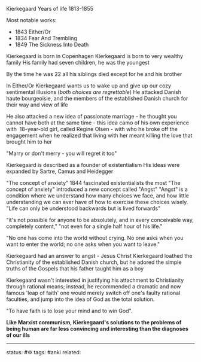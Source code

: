 

Kierkegaard Years of life 1813-1855

Most notable works:
 - 1843 Either/Or
 - 1834 Fear And Trembling
 - 1849 The Sickness Into Death

Kierkegaard is born in Copenhagen
Kierkegaard is born to very wealthy family
His family had seven children, he was the youngest

By the time he was 22 all his siblings died except for he and his brother

In Either/Or Kierkegaard wants us to wake up and give up our cozy sentimental illusions (*both choices are regrettable*)
He attacked Danish haute bourgeoisie, and the members of the established Danish church for their way and view of life

He also attacked a new idea of passionate marriage - he thought you cannot have both at the same time - this idea camo of his own experience with  18-year-old girl, called Regine Olsen - with who he broke off the engagement when he realized that living with her meant killing the love that brought him to her

"Marry or don't merry - you will regret it too"


Kierkegaard is described as a founder of existentialism
His ideas were expanded by Sartre, Camus and Heidegger

"The concept of anxiety" 1844 fascinated existentialists the most
"The concept of anxiety" introduced a new concept called "Angst"
"Angst" is a condition where we understand how many choices we face,
and how little understanding we can ever have of how to exercise these choices wisely.
"Life can only be understood backwards but is lived forwards"

"it's not possible for anyone to be absolutely, and in every conceivable way, completely content,"
"not even for a single half hour of his life."

"No one has come into the world without crying. No one asks when you want to enter the world; no one asks when you want to leave."

Kierkegaard had an answer to angst - Jesus Christ
Kierkegaard loathed the Christianity of the established Danish church, but he adored the simple truths of the Gospels that his father taught him as a boy


Kierkegaard wasn't interested in justifying his attachment to Christianity through rational means; instead, he recommended a dramatic and now famous 'leap of faith' one would merely switch off one's faulty rational faculties, and jump into the idea of God as the total solution.

"To have faith is to lose your mind and to win God".



**Like Marxist communism, Kierkegaard's solutions to the problems of being human are far less convincing and interesting than the diagnoses of our ills**





---
status: #⚙️ 
tags: #anki 
related: 

